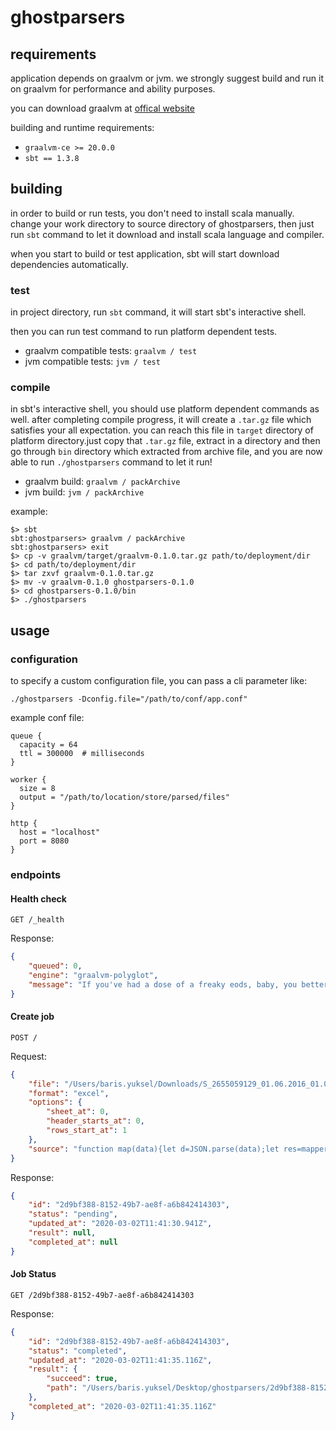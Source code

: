 # ghostparsers

## requirements

application depends on graalvm or jvm. we strongly suggest build and run it on graalvm for performance and ability purposes.

you can download graalvm at [offical website](https://www.graalvm.org/)

building and runtime requirements:

- `graalvm-ce >= 20.0.0`
- `sbt == 1.3.8`

## building

in order to build or run tests, you don't need to install scala manually. change your work directory to source directory 
of ghostparsers, then just run `sbt` command to let it download and install scala language and compiler.

when you start to build or test application, sbt will start download dependencies automatically.

### test

in project directory, run `sbt` command, it will start sbt's interactive shell.

then you can run test command to run platform dependent tests.

- graalvm compatible tests: `graalvm / test`
- jvm compatible tests: `jvm / test`

### compile

in sbt's interactive shell, you should use platform dependent commands as well. after completing compile progress,
it will create a `.tar.gz` file which satisfies your all expectation. you can reach this file in `target` directory of 
platform directory.just copy that `.tar.gz` file, extract in a directory and then go through `bin` directory which 
extracted from archive file, and you are now able to run `./ghostparsers` command to let it run!

- graalvm build: `graalvm / packArchive`
- jvm build: `jvm / packArchive`

example:
```shell
$> sbt
sbt:ghostparsers> graalvm / packArchive
sbt:ghostparsers> exit
$> cp -v graalvm/target/graalvm-0.1.0.tar.gz path/to/deployment/dir
$> cd path/to/deployment/dir
$> tar zxvf graalvm-0.1.0.tar.gz
$> mv -v graalvm-0.1.0 ghostparsers-0.1.0
$> cd ghostparsers-0.1.0/bin
$> ./ghostparsers
```

## usage

### configuration

to specify a custom configuration file, you can pass a cli parameter like:

`./ghostparsers -Dconfig.file="/path/to/conf/app.conf"` 

example conf file:
```hocon
queue {
  capacity = 64
  ttl = 300000  # milliseconds
}

worker {
  size = 8
  output = "/path/to/location/store/parsed/files"
}

http {
  host = "localhost"
  port = 8080
}
```

### endpoints

#### Health check

`GET /_health`

Response:
```json
{
    "queued": 0,
    "engine": "graalvm-polyglot",
    "message": "If you've had a dose of a freaky eods, baby, you better call, ghostparsers!"
}
```

#### Create job

`POST /`

Request:
```json
{
	"file": "/Users/baris.yuksel/Downloads/S_2655059129_01.06.2016_01.06.2016_IDY.xls",
	"format": "excel",
	"options": {
		"sheet_at": 0,
		"header_starts_at": 0,
		"rows_start_at": 1
	},
	"source": "function map(data){let d=JSON.parse(data);let res=mapper(d);return JSON.stringify(res)};function reduce(data){let d=JSON.parse(data);let res=reducer(data);return JSON.stringify(res)};function line_data(data,groupBy){return{data:data,groupBy:groupBy}};function map_tx_type(t){let tx_type={'Satış':'charge','İade':'refund'};return tx_type[t]};function clear_amount(a){return a.replace(',','').replace('-','')};function clear_installments(i){if(i=='0'){return'1'};return i};function calculate_commission(data){let merchant_comm=parseFloat(clear_amount(data['İşyeri Kom. Tutarı']));let service_comm=parseFloat(clear_amount(data['Hizmet Kom. Tutarı']));let point_comm=parseFloat(clear_amount(data['İşyeri Puan Katkı Tutarı']));let discount_comm=parseFloat(clear_amount(data['İskonto Tutarı']));let comm=merchant_comm+service_comm+point_comm+discount_comm;return comm.toString()};function map_currency(c){if(c=='TL'){return'TRY'};return c};function mapper(data){let out={date:data['İşlem Tarihi'],type:map_tx_type(data['İşlem Tipi']),tx_amount:clear_amount(data['İşlem Tutarı']),installments:clear_installments(data['Taksit Sayısı']),eod_date:data['Gün Sonu Tarihi'],valor_date:data['Hesaba Geçiş Tarihi'],auth_code:data['Onay Kodu'],commissions:calculate_commission(data),currency:map_currency(data['Para Birimi']),net_amount:clear_amount(data['Net Tutar']),ref_id:data['Üye İşyeri Bilgisi']};return line_data(out,null)};function reducer(data){return data[0]}"
}
```

Response:
```json
{
    "id": "2d9bf388-8152-49b7-ae8f-a6b842414303",
    "status": "pending",
    "updated_at": "2020-03-02T11:41:30.941Z",
    "result": null,
    "completed_at": null
}
```

#### Job Status

`GET /2d9bf388-8152-49b7-ae8f-a6b842414303`

Response:
```json
{
    "id": "2d9bf388-8152-49b7-ae8f-a6b842414303",
    "status": "completed",
    "updated_at": "2020-03-02T11:41:35.116Z",
    "result": {
        "succeed": true,
        "path": "/Users/baris.yuksel/Desktop/ghostparsers/2d9bf388-8152-49b7-ae8f-a6b842414303.csv"
    },
    "completed_at": "2020-03-02T11:41:35.116Z"
}
```
